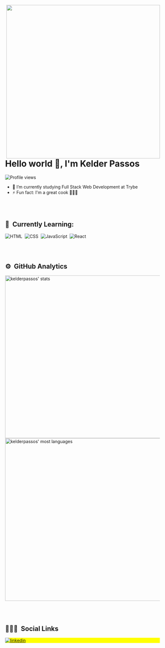 <img align="right" height="500em"
src="https://raw.githubusercontent.com/gist/kelderpassos/3093fe3a1be7100d835e1dfbec6d16d6/raw/6d20da10b4b58129a536ef9448d23d93deb83d4a/github-card.svg"/>   
<h1 align="left">Hello world 👋, I'm Kelder Passos</h1>
<p align="left"> <img src="https://komarev.com/ghpvc/?username=kelderpassos&color=yellow" alt="Profile views" /> </p>

- 🌱 I’m currently studying Full Stack Web Development at Trybe
- ⚡ Fun fact: I'm a great cook  👨🏻‍🍳

<br></br>

## 🌱 &nbsp;Currently Learning:
![HTML](https://img.shields.io/badge/-HTML-05122A?style=flat&logo=HTML5)&nbsp;
![CSS](https://img.shields.io/badge/-CSS-05122A?style=flat&logo=CSS3&logoColor=1572B6)&nbsp;
![JavaScript](https://img.shields.io/badge/-JavaScript-05122A?style=flat&logo=javascript)&nbsp;
![React](https://img.shields.io/badge/-React-05122A?style=flat&logo=react)&nbsp;

<br></br>

## ⚙️ &nbsp;GitHub Analytics


<p align="left">
<img width="530em" src="https://github-readme-stats.vercel.app/api?username=kelderpassos&show_icons=true&theme=vision-friendly-dark" alt="kelderpassos' stats"/>
<img width="530em" src="https://github-readme-stats.vercel.app/api/top-langs/?username=kelderpassos&layout=compact&theme=vision-friendly-dark" alt="kelderpassos' most languages"/>
</p>

<br></br>

## 👨🏽‍🦲 &nbsp;Social Links

<p align="left" style="background:yellow">
<a href="https://linkedin.com/in/kelderpassos" target="_blank">
  <img align="center" src="https://img.shields.io/badge/-kelderpassos-05122A?style=flat&logo=linkedin" alt="linkedin"/>
</a>
</p>

<!--
**kelderpassos/kelderpassos** is a ✨ _special_ ✨ repository because its `README.md` (this file) appears on your GitHub profile.

Here are some ideas to get you started:

- 🔭 I’m currently working on ...
- 🌱 I’m currently learning ...
- 👯 I’m looking to collaborate on ...
- 🤔 I’m looking for help with ...
- 💬 Ask me about ...
- 📫 How to reach me: ...
- 😄 Pronouns: ...
- ⚡ Fun fact: ...
-->
